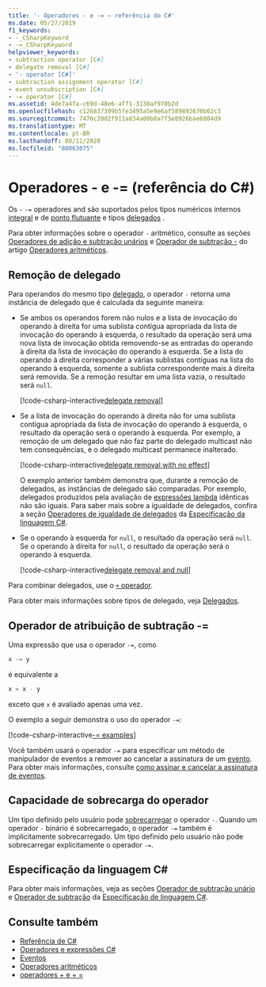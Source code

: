 ```yaml
---
title: '- Operadores - e -= – referência do C#'
ms.date: 05/27/2019
f1_keywords:
- -_CSharpKeyword
- -=_CSharpKeyword
helpviewer_keywords:
- subtraction operator [C#]
- delegate removal [C#]
- '- operator [C#]'
- subtraction assignment operator [C#]
- event unsubscription [C#]
- -= operator [C#]
ms.assetid: 4de7a4fa-c69d-48e6-aff1-3130af970b2d
ms.openlocfilehash: c126837309b5fe3495a5e9e6af589892670b62c3
ms.sourcegitcommit: 7476c20d2f911a834a00b8a7f5e8926bae6804d9
ms.translationtype: MT
ms.contentlocale: pt-BR
ms.lasthandoff: 08/11/2020
ms.locfileid: "88063075"
---
```

# <a name="--and---operators-c-reference"></a>Operadores - e -= (referência do C#)

Os `-` `-=` operadores and são suportados pelos tipos numéricos internos [integral](../builtin-types/integral-numeric-types.md) e de [ponto flutuante](../builtin-types/floating-point-numeric-types.md) e tipos [delegados](../builtin-types/reference-types.md#the-delegate-type) .

Para obter informações sobre o operador `-` aritmético, consulte as seções [Operadores de adição e subtração unários](arithmetic-operators.md#unary-plus-and-minus-operators) e [Operador de subtração -](arithmetic-operators.md#subtraction-operator--) do artigo [Operadores aritméticos](arithmetic-operators.md).

## <a name="delegate-removal"></a>Remoção de delegado

Para operandos do mesmo tipo [delegado](../builtin-types/reference-types.md#the-delegate-type), o operador `-` retorna uma instância de delegado que é calculada da seguinte maneira:

- Se ambos os operandos forem não nulos e a lista de invocação do operando à direita for uma sublista contígua apropriada da lista de invocação do operando à esquerda, o resultado da operação será uma nova lista de invocação obtida removendo-se as entradas do operando à direita da lista de invocação do operando à esquerda. Se a lista do operando à direita corresponder a várias sublistas contíguas na lista do operando à esquerda, somente a sublista correspondente mais à direita será removida. Se a remoção resultar em uma lista vazia, o resultado será `null`.

  [!code-csharp-interactive[delegate removal](snippets/shared/SubtractionOperator.cs#DelegateRemoval)]

- Se a lista de invocação do operando à direita não for uma sublista contígua apropriada da lista de invocação do operando à esquerda, o resultado da operação será o operando à esquerda. Por exemplo, a remoção de um delegado que não faz parte do delegado multicast não tem consequências, e o delegado multicast permanece inalterado.

  [!code-csharp-interactive[delegate removal with no effect](snippets/shared/SubtractionOperator.cs#DelegateRemovalNoChange)]

  O exemplo anterior também demonstra que, durante a remoção de delegados, as instâncias de delegado são comparadas. Por exemplo, delegados produzidos pela avaliação de [expressões lambda](lambda-expressions.md) idênticas não são iguais. Para saber mais sobre a igualdade de delegados, confira a seção [Operadores de igualdade de delegados](~/_csharplang/spec/expressions.md#delegate-equality-operators) da [Especificação da linguagem C#](~/_csharplang/spec/introduction.md).

- Se o operando à esquerda for `null`, o resultado da operação será `null`. Se o operando à direita for `null`, o resultado da operação será o operando à esquerda.

  [!code-csharp-interactive[delegate removal and null](snippets/shared/SubtractionOperator.cs#DelegateRemovalAndNull)]

Para combinar delegados, use o [ `+` operador](addition-operator.md#delegate-combination).

Para obter mais informações sobre tipos de delegado, veja [Delegados](../../programming-guide/delegates/index.md).

## <a name="subtraction-assignment-operator--"></a>Operador de atribuição de subtração -=

Uma expressão que usa o operador `-=`, como

```csharp
x -= y
```

é equivalente a

```csharp
x = x - y
```

exceto que `x` é avaliado apenas uma vez.

O exemplo a seguir demonstra o uso do operador `-=`:

[!code-csharp-interactive[-= examples](snippets/shared/SubtractionOperator.cs#SubtractAndAssign)]

Você também usará o operador `-=` para especificar um método de manipulador de eventos a remover ao cancelar a assinatura de um [evento](../keywords/event.md). Para obter mais informações, consulte [como assinar e cancelar a assinatura de eventos](../../programming-guide/events/how-to-subscribe-to-and-unsubscribe-from-events.md).

## <a name="operator-overloadability"></a>Capacidade de sobrecarga do operador

Um tipo definido pelo usuário pode [sobrecarregar](operator-overloading.md) o operador `-`. Quando um operador `-` binário é sobrecarregado, o operador `-=` também é implicitamente sobrecarregado. Um tipo definido pelo usuário não pode sobrecarregar explicitamente o operador `-=`.

## <a name="c-language-specification"></a>Especificação da linguagem C#

Para obter mais informações, veja as seções [Operador de subtração unário](~/_csharplang/spec/expressions.md#unary-minus-operator) e [Operador de subtração](~/_csharplang/spec/expressions.md#subtraction-operator) da [Especificação de linguagem C#](~/_csharplang/spec/introduction.md).

## <a name="see-also"></a>Consulte também

- [Referência de C#](../index.md)
- [Operadores e expressões C#](index.md)
- [Eventos](../../programming-guide/events/index.md)
- [Operadores aritméticos](arithmetic-operators.md)
- [operadores + e + =](addition-operator.md)
